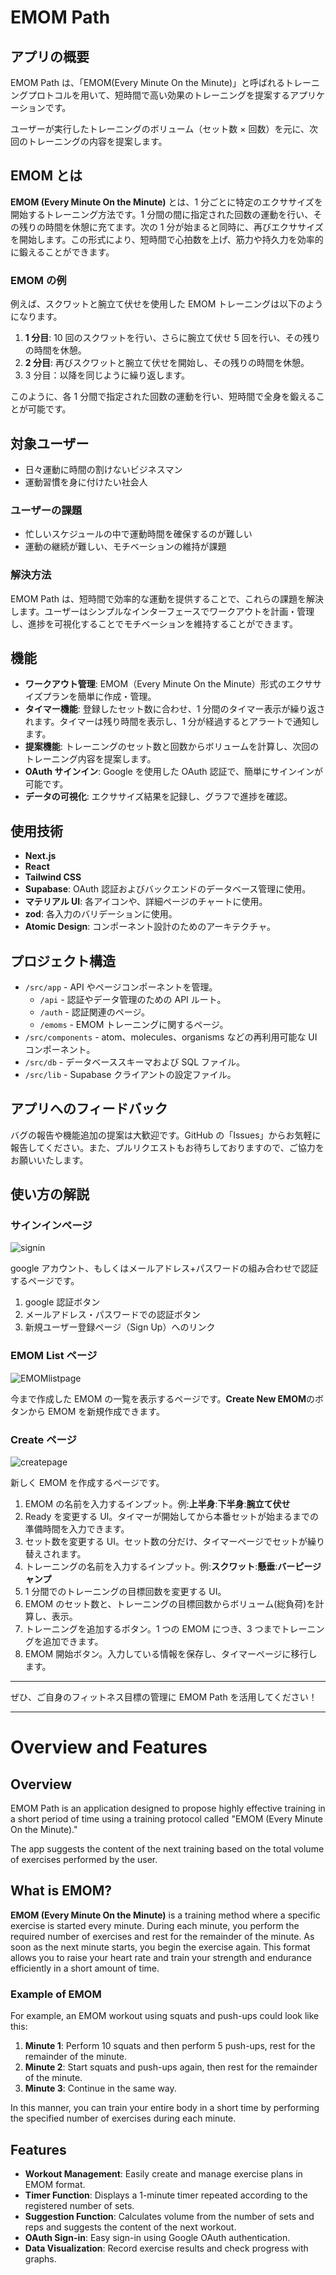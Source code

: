 # EMOM Path

## アプリの概要

EMOM Path は、「EMOM(Every Minute On the Minute)」と呼ばれるトレーニングプロトコルを用いて、短時間で高い効果のトレーニングを提案するアプリケーションです。

ユーザーが実行したトレーニングのボリューム（セット数 × 回数）を元に、次回のトレーニングの内容を提案します。

## EMOM とは

**EMOM (Every Minute On the Minute)** とは、1 分ごとに特定のエクササイズを開始するトレーニング方法です。1 分間の間に指定された回数の運動を行い、その残りの時間を休憩に充てます。次の 1 分が始まると同時に、再びエクササイズを開始します。この形式により、短時間で心拍数を上げ、筋力や持久力を効率的に鍛えることができます。

### EMOM の例

例えば、スクワットと腕立て伏せを使用した EMOM トレーニングは以下のようになります。

1. **1 分目**: 10 回のスクワットを行い、さらに腕立て伏せ 5 回を行い、その残りの時間を休憩。
2. **2 分目**: 再びスクワットと腕立て伏せを開始し、その残りの時間を休憩。
3. 3 分目：以降を同じように繰り返します。

このように、各 1 分間で指定された回数の運動を行い、短時間で全身を鍛えることが可能です。

## 対象ユーザー

- 日々運動に時間の割けないビジネスマン
- 運動習慣を身に付けたい社会人

### ユーザーの課題

- 忙しいスケジュールの中で運動時間を確保するのが難しい
- 運動の継続が難しい、モチベーションの維持が課題

### 解決方法

EMOM Path は、短時間で効率的な運動を提供することで、これらの課題を解決します。ユーザーはシンプルなインターフェースでワークアウトを計画・管理し、進捗を可視化することでモチベーションを維持することができます。

## 機能

- **ワークアウト管理**: EMOM（Every Minute On the Minute）形式のエクササイズプランを簡単に作成・管理。
- **タイマー機能**: 登録したセット数に合わせ、1 分間のタイマー表示が繰り返されます。タイマーは残り時間を表示し、1 分が経過するとアラートで通知します。
- **提案機能**: トレーニングのセット数と回数からボリュームを計算し、次回のトレーニング内容を提案します。
- **OAuth サインイン**: Google を使用した OAuth 認証で、簡単にサインインが可能です。
- **データの可視化**: エクササイズ結果を記録し、グラフで進捗を確認。

## 使用技術

- **Next.js**
- **React**
- **Tailwind CSS**
- **Supabase**: OAuth 認証およびバックエンドのデータベース管理に使用。
- **マテリアル UI**: 各アイコンや、詳細ページのチャートに使用。
- **zod**: 各入力のバリデーションに使用。
- **Atomic Design**: コンポーネント設計のためのアーキテクチャ。

## プロジェクト構造

- `/src/app` - API やページコンポーネントを管理。
  - `/api` - 認証やデータ管理のための API ルート。
  - `/auth` - 認証関連のページ。
  - `/emoms` - EMOM トレーニングに関するページ。
- `/src/components` - atom、molecules、organisms などの再利用可能な UI コンポーネント。
- `/src/db` - データベーススキーマおよび SQL ファイル。
- `/src/lib` - Supabase クライアントの設定ファイル。

## アプリへのフィードバック

バグの報告や機能追加の提案は大歓迎です。GitHub の「Issues」からお気軽に報告してください。また、プルリクエストもお待ちしておりますので、ご協力をお願いいたします。

## 使い方の解説

### サインインページ

![signin](https://github.com/user-attachments/assets/b0f42fb6-2cf6-4459-ab51-b030707762c1)

google アカウント、もしくはメールアドレス+パスワードの組み合わせで認証するページです。

1. google 認証ボタン
2. メールアドレス・パスワードでの認証ボタン
3. 新規ユーザー登録ページ（Sign Up）へのリンク

### EMOM List ページ

![EMOMlistpage](https://github.com/user-attachments/assets/72d11374-1e71-4f65-b338-5cd40fe8dca8)

今まで作成した EMOM の一覧を表示するページです。**Create New EMOM**のボタンから EMOM を新規作成できます。

### Create ページ

![createpage](https://github.com/user-attachments/assets/2cce7320-206c-4f24-979e-dffe34115101)

新しく EMOM を作成するページです。

1. EMOM の名前を入力するインプット。例:**上半身**:**下半身**:**腕立て伏せ**
2. Ready を変更する UI。タイマーが開始してから本番セットが始まるまでの準備時間を入力できます。
3. セット数を変更する UI。セット数の分だけ、タイマーページでセットが繰り替えされます。
4. トレーニングの名前を入力するインプット。例:**スクワット**:**懸垂**:**バーピージャンプ**
5. 1 分間でのトレーニングの目標回数を変更する UI。
6. EMOM のセット数と、トレーニングの目標回数からボリューム(総負荷)を計算し、表示。
7. トレーニングを追加するボタン。1 つの EMOM につき、3 つまでトレーニングを追加できます。
8. EMOM 開始ボタン。入力している情報を保存し、タイマーページに移行します。

---

ぜひ、ご自身のフィットネス目標の管理に EMOM Path を活用してください！

---

# Overview and Features

## Overview

EMOM Path is an application designed to propose highly effective training in a short period of time using a training protocol called "EMOM (Every Minute On the Minute)."

The app suggests the content of the next training based on the total volume of exercises performed by the user.

## What is EMOM?

**EMOM (Every Minute On the Minute)** is a training method where a specific exercise is started every minute. During each minute, you perform the required number of exercises and rest for the remainder of the minute. As soon as the next minute starts, you begin the exercise again. This format allows you to raise your heart rate and train your strength and endurance efficiently in a short amount of time.

### Example of EMOM

For example, an EMOM workout using squats and push-ups could look like this:

1. **Minute 1**: Perform 10 squats and then perform 5 push-ups, rest for the remainder of the minute.
2. **Minute 2**: Start squats and push-ups again, then rest for the remainder of the minute.
3. **Minute 3**: Continue in the same way.

In this manner, you can train your entire body in a short time by performing the specified number of exercises during each minute.

## Features

- **Workout Management**: Easily create and manage exercise plans in EMOM format.
- **Timer Function**: Displays a 1-minute timer repeated according to the registered number of sets.
- **Suggestion Function**: Calculates volume from the number of sets and reps and suggests the content of the next workout.
- **OAuth Sign-in**: Easy sign-in using Google OAuth authentication.
- **Data Visualization**: Record exercise results and check progress with graphs.
